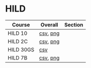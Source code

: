 # HILD

| Course | Overall | Section |
| ------ | ------- | ------- |
| HILD 10 | [csv](https://github.com/UCSD-Historical-Enrollment-Data/2024Summer1/blob/main/overall/HILD%2010.csv), [png](https://raw.githubusercontent.com/UCSD-Historical-Enrollment-Data/2024Summer1/main/plot_overall/HILD%2010.png) |  |
| HILD 2C | [csv](https://github.com/UCSD-Historical-Enrollment-Data/2024Summer1/blob/main/overall/HILD%202C.csv), [png](https://raw.githubusercontent.com/UCSD-Historical-Enrollment-Data/2024Summer1/main/plot_overall/HILD%202C.png) |  |
| HILD 30GS | [csv](https://github.com/UCSD-Historical-Enrollment-Data/2024Summer1/blob/main/overall/HILD%2030GS.csv) |  |
| HILD 7B | [csv](https://github.com/UCSD-Historical-Enrollment-Data/2024Summer1/blob/main/overall/HILD%207B.csv), [png](https://raw.githubusercontent.com/UCSD-Historical-Enrollment-Data/2024Summer1/main/plot_overall/HILD%207B.png) |  |
